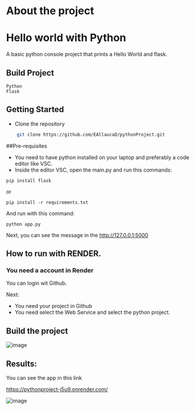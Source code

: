 # About the project

# Hello world with Python

A basic python console project that prints a Hello World and flask.

## Build Project

    Python
    Flask

## Getting Started
* Clone the repository

```sh
    git clone https://github.com/EAllaucaD/pythonProject.git
```


##Pre-requisites

* You need to have python installed on your laptop and preferably a code editor like VSC.
* Inside the editor VSC, open the main.py and run this commands:

```
pip install flask 
```
or 

```
pip install -r requirements.txt
```

And run with this command:

```
python app.py
```
Next, you can see the message in the http://127.0.0.1:5000


## How to run with RENDER.
### You need a account in Render
You can login wit Github.

Next:
* You need your project in Github
* You need select the Web Service and select the python project.

## Build the project

![image](https://github.com/user-attachments/assets/49f70e50-2e47-40b0-8aa3-1375848acc89)


## Results:
You can see the app in this link

https://pythonproject-j5u9.onrender.com/



![image](https://github.com/user-attachments/assets/35a49a43-80ac-4e14-89a1-ed94514b7c74)